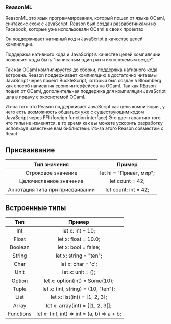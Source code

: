 ### ReasonML

ReasonML это язык программирования, который пошел от языка OCaml, синтаксис схож с JavaScript. Reason был создан разработчиками из Facebook, которые уже использовали OCaml в своих проектах

Он поддерживает нативный код и JavaScript в качестве целей компиляции.

Поддержка нативного кода и JavaScript в качестве целей компиляции позволяет коды быть "написаным один раз и исполняемым везде".

Так как OCaml компилируется до сборки, поддержка нативного кода встроена. Reason поддерживает компиляцию в достаточно читаемы JavaScript через проект BuckleScript, который был создан в Bloomberg как способ написания своих интерфейсов на OCaml. Так как REason пошел от OCaml, дополнительная поддержка для компиляции JavaScript шла в прдачу с экосистемой OCaml.

Из-за того что Reason поддерживает JavaScript как цель компиляции , у него есть возможность общаться уже с существующим кодом JavaScript через FFI (foreign function interface).Это дает гарантию того что типы не изменятся, в то время как вы можете ускорить разработку используя известные вам библиотеки. Из-за этого Reason совместим с React.

## Присваивание

| Тип значения |	Пример |
| :---: | :---: | 
| Строковое значение |	let hi = "Привет, мир"; |
| Целочисленное значение	|let count = 42; |
| Аннотация типа при присваивании |	let count: int = 42; |

## Встроенные типы

|Тип|	Пример|
| :---: | :---: |
|Int|	let x: int = 10;|
|Float|	let x: float = 10.0;|
|Boolean|	let x: bool = false;|
|String	|let x: string = "ten";|
|Char|	let x: char = 'c';|
|Unit|	let x: unit = ();|
|Option	|let x: option(int) = Some(10);|
|Tuple|	let x: (int, string) = (10, "ten");|
|List	|let x: list(int) = [1, 2, 3];|
|Array|	let x: array(int) = [&#124;1, 2, 3&#124;];|
|Functions|	let x: (int, int) => int = (a, b) => a + b;|

